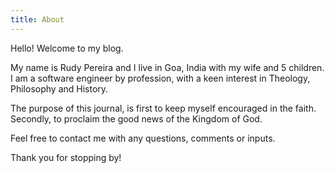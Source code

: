 ```yaml
---
title: About
---
```


Hello! Welcome to my blog. 

My name is Rudy Pereira and I live in Goa, India with my wife and 5 children.
I am a software engineer by profession, with a keen interest in Theology, Philosophy and History. 

The purpose of this journal, is first to keep myself encouraged in the faith. Secondly, to proclaim the good news of the Kingdom of God.

Feel free to contact me with any questions, comments or inputs.

Thank you for stopping by!